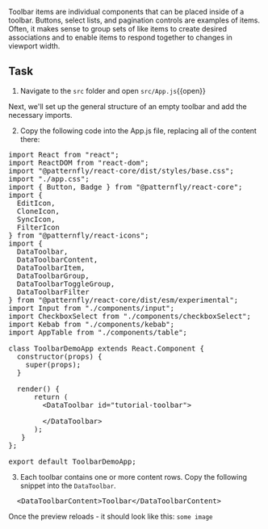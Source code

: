Toolbar items are individual components that can be placed inside of a toolbar. Buttons, select lists, and pagination controls are examples of items. Often, it makes sense to group sets of like items to create desired associations and to enable items to respond together to changes in viewport width.

## Task
1) Navigate to the `src` folder and open `src/App.js`{{open}}

Next, we'll set up the general structure of an empty toolbar and add the necessary imports.

2) Copy the following code into the App.js file, replacing all of the content there:

<pre class="file" data-filename="App.js" data-target="replace">
import React from &quot;react&quot;;
import ReactDOM from &quot;react-dom&quot;;
import &quot;@patternfly/react-core/dist/styles/base.css&quot;;
import &quot;./app.css&quot;;
import { Button, Badge } from &quot;@patternfly/react-core&quot;;
import {
  EditIcon,
  CloneIcon,
  SyncIcon,
  FilterIcon
} from &quot;@patternfly/react-icons&quot;;
import {
  DataToolbar,
  DataToolbarContent,
  DataToolbarItem,
  DataToolbarGroup,
  DataToolbarToggleGroup,
  DataToolbarFilter
} from &quot;@patternfly/react-core/dist/esm/experimental&quot;;
import Input from &quot;./components/input&quot;;
import CheckboxSelect from &quot;./components/checkboxSelect&quot;;
import Kebab from &quot;./components/kebab&quot;;
import AppTable from &quot;./components/table&quot;;

class ToolbarDemoApp extends React.Component {
  constructor(props) {
    super(props);
  }

  render() {
      return (
        &lt;DataToolbar id=&quot;tutorial-toolbar&quot;&gt;
          
        &lt;/DataToolbar&gt;
      );
   }
};

export default ToolbarDemoApp;
</pre>

3) Each toolbar contains one or more content rows. Copy the following snippet into the `DataToolbar`.

<pre class="file" data-target="clipboard">
  &lt;DataToolbarContent&gt;Toolbar&lt;/DataToolbarContent&gt;
</pre>

Once the preview reloads - it should look like this:
`some image`